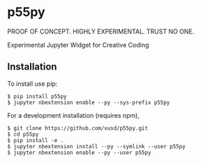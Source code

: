 p55py
===============================
PROOF OF CONCEPT. HIGHLY EXPERIMENTAL. TRUST NO ONE.

Experimental Jupyter Widget for Creative Coding

Installation
------------

To install use pip:

    $ pip install p55py
    $ jupyter nbextension enable --py --sys-prefix p55py


For a development installation (requires npm),

    $ git clone https://github.com/vusd/p55py.git
    $ cd p55py
    $ pip install -e .
    $ jupyter nbextension install --py --symlink --user p55py
    $ jupyter nbextension enable --py --user p55py
